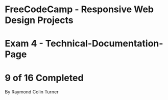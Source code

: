 # FreeCodeCamp - Responsive Web Design Projects 
# Exam 4 - Technical-Documentation-Page
# 9 of 16 Completed
By Raymond Colin Turner
